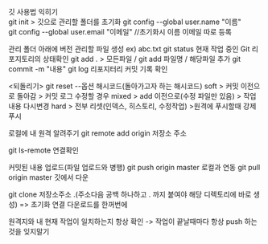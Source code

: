  깃 사용법 익히기  
git init > 깃으로 관리할 폴더를 초기화
git config --global user.name "이름"​
git config --global user.email "이메일"
//초기화시 이름 이메일 따로 등록

관리 폴더 아래에 버전 관리할 파일 생성 ex) abc.txt
git status  현재 작업 중인 Git 리포지토리의 상태확인
git add . > 모든파일 / git add 파일명 / 해당파일 추가
git commit -m "내용"
git log 리포지터리 커밋 기록 확인
  
<되돌리기>
git reset --옵션 해시코드(돌아가고자 하는 해시코드)
soft > 커밋 이전으로 돌아감 > 커밋 로그 수정할 경우
mixed > add 이전으로(수정 파일만 있음) > 작업 내용 다시변경
hard  > 전부 리셋(인덱스, 히스토리, 수정작업) >원격에 푸시할때 강제 푸시
   
로컬에 내 원격 알려주기
git remote add origin 저장소 주소
  
git ls-remote 연결확인
  
커밋된 내용 업로드(파일 업로드와 병행)
git push origin master   로컬과 연동
git pull origin master 깃에서 다운
  
git clone 저장소주소 .(주소다음 공백 하나하고 . 까지 붙여야 해당 디렉토리에 바로 생성) => 초기화 연결 다운로드를 한꺼번에
  
원격지와 내 현재 작업이 일치하는지 항상 확인
-> 작업이 끝날때마다 항상 push 하는것을 잊지말기
